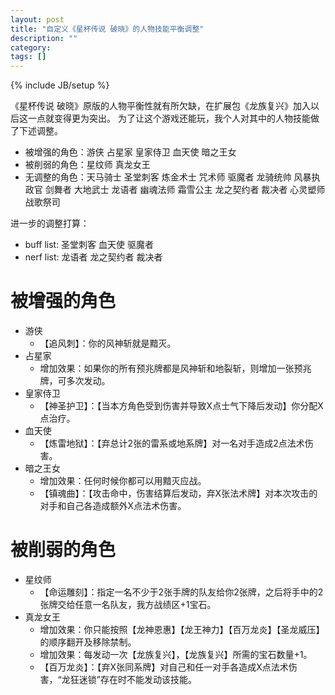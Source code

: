```yaml
---
layout: post
title: "自定义《星杯传说 破晓》的人物技能平衡调整"
description: ""
category: 
tags: []
---
```

{% include JB/setup %}

《星杯传说 破晓》原版的人物平衡性就有所欠缺，在扩展包《龙族复兴》加入以后这一点就变得更为突出。
为了让这个游戏还能玩，我个人对其中的人物技能做了下述调整。

* 被增强的角色：游侠 占星家 皇家侍卫 血天使 暗之王女
* 被削弱的角色：星纹师 真龙女王
* 无调整的角色：天马骑士 圣堂刺客 炼金术士 咒术师 驱魔者 龙骑统帅 风暴执政官 剑舞者 大地武士 龙语者 幽魂法师 霜雪公主 龙之契约者 裁决者 心灵塑师 战歌祭司

进一步的调整打算：

* buff list: 圣堂刺客 血天使 驱魔者
* nerf list: 龙语者 龙之契约者 裁决者

# 被增强的角色

* 游侠
	* 【追风刺】：你的风神斩就是黯灭。
* 占星家
	* 增加效果：如果你的所有预兆牌都是风神斩和地裂斩，则增加一张预兆牌，可多次发动。
* 皇家侍卫
	* 【神圣护卫】：【当本方角色受到伤害并导致X点士气下降后发动】你分配X点治疗。
* 血天使
	* 【炼雷地狱】：【弃总计2张的雷系或地系牌】对一名对手造成2点法术伤害。
* 暗之王女
	* 增加效果：任何时候你都可以用黯灭应战。
	* 【镇魂曲】：【攻击命中，伤害结算后发动，弃X张法术牌】对本次攻击的对手和自己各造成额外X点法术伤害。

# 被削弱的角色

* 星纹师
	* 【命运雕刻】：指定一名不少于2张手牌的队友给你2张牌，之后将手中的2张牌交给任意一名队友，我方战绩区+1宝石。
* 真龙女王
	* 增加效果：你只能按照【龙神恩惠】【龙王神力】【百万龙炎】【圣龙威压】的顺序翻开及移除禁制。
	* 增加效果：每发动一次【龙族复兴】，【龙族复兴】所需的宝石数量+1。
	* 【百万龙炎】：【弃X张同系牌】对自己和任一对手各造成X点法术伤害，“龙狂迷锁”存在时不能发动该技能。
